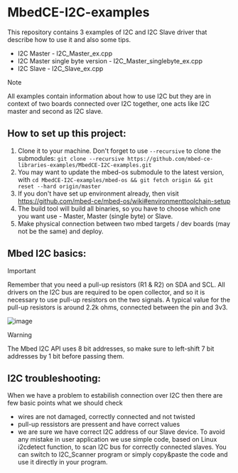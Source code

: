 # MbedCE-I2C-examples

This repository contains 3 examples of I2C and I2C Slave driver that describe how to use it and also some tips.
* I2C Master - I2C_Master_ex.cpp
* I2C Master single byte version - I2C_Master_singlebyte_ex.cpp
* I2C Slave - I2C_Slave_ex.cpp
  
> [!NOTE]
> All examples contain information about how to use I2C but they are in context of two boards connected over I2C together, one acts like I2C master and second as I2C slave.


## How to set up this project:

1. Clone it to your machine.  Don't forget to use `--recursive` to clone the submodules: `git clone --recursive https://github.com/mbed-ce-libraries-examples/MbedCE-I2C-examples.git`
2. You may want to update the mbed-os submodule to the latest version, with `cd MbedCE-I2C-examples/mbed-os && git fetch origin && git reset --hard origin/master`
3. If you don't have set up environment already, then visit https://github.com/mbed-ce/mbed-os/wiki#environmenttoolchain-setup
4. The build tool will build all binaries, so you have to choose which one you want use - Master, Master (single byte) or Slave.
5. Make physical connection between two mbed targets / dev boards (may not be the same) and deploy.

## Mbed I2C basics:
> [!IMPORTANT]
> Remember that you need a pull-up resistors (R1 & R2) on SDA and SCL. All drivers on the I2C bus are required to be open collector, and so it is necessary to use pull-up resistors on the two signals. A typical value for the pull-up resistors is around 2.2k ohms, connected between the pin and 3v3.

![image](https://github.com/user-attachments/assets/0519dc5d-878c-4c7c-b766-b500f2d51a9e)

> [!WARNING]
> The Mbed I2C API uses 8 bit addresses, so make sure to left-shift 7 bit addresses by 1 bit before passing them.

## I2C troubleshooting:
When we have a problem to estabilish connection over I2C then there are few basic points what we should check
* wires are not damaged, correctly connected and not twisted
* pull-up ressistors are pressent and have correct values
* we are sure we have correct I2C address of our Slave device. To avoid any mistake in user application we use simple code, based on Linux i2cdetect function, to scan I2C bus for correctly connected slaves. You can switch to I2C_Scanner program or simply copy&paste the code and use it directly in your program.
